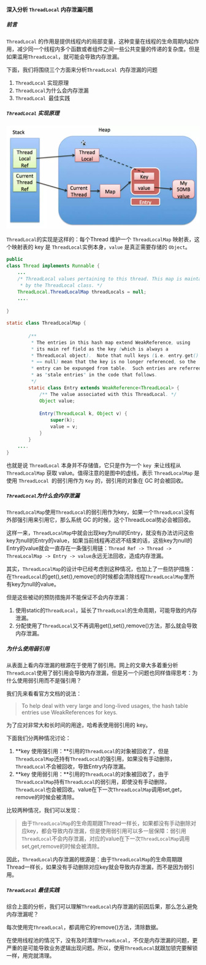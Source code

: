

#### 深入分析 `ThreadLocal` 内存泄漏问题

##### 前言

`ThreadLocal` 的作用是提供线程内的局部变量，这种变量在线程的生命周期内起作用，减少同一个线程内多个函数或者组件之间一些公共变量的传递的复杂度。但是如果滥用`ThreadLocal`，就可能会导致内存泄漏。

下面，我们将围绕三个方面来分析`ThreadLocal `内存泄漏的问题

1. `ThreadLocal` 实现原理
2. `ThreadLocal`为什么会内存泄漏
3. `ThreadLocal `最佳实践

##### `ThreadLocal` 实现原理

![img](assets/640)

`ThreadLocal`的实现是这样的：每个Thread 维护一个 `ThreadLocalMap` 映射表，这个映射表的 key 是 `ThreadLocal`实例本身，`value` 是真正需要存储的 `Object`。

~~~java
public
class Thread implements Runnable {
	...
    /* ThreadLocal values pertaining to this thread. This map is maintained
     * by the ThreadLocal class. */
    ThreadLocal.ThreadLocalMap threadLocals = null;
    ....

}
~~~

~~~java
static class ThreadLocalMap {

        /**
         * The entries in this hash map extend WeakReference, using
         * its main ref field as the key (which is always a
         * ThreadLocal object).  Note that null keys (i.e. entry.get()
         * == null) mean that the key is no longer referenced, so the
         * entry can be expunged from table.  Such entries are referred to
         * as "stale entries" in the code that follows.
         */
        static class Entry extends WeakReference<ThreadLocal> {
            /** The value associated with this ThreadLocal. */
            Object value;

            Entry(ThreadLocal k, Object v) {
                super(k);
                value = v;
            }
        }
    ....
}
~~~



也就是说 `ThreadLocal` 本身并不存储值，它只是作为一个 `key `来让线程从 `ThreadLocalMap` 获取 value。值得注意的是图中的虚线，表示 `ThreadLocalMap` 是使用 `ThreadLocal `的弱引用作为 `Key` 的，弱引用的对象在 GC 时会被回收。

##### `ThreadLocal`为什么会内存泄漏

`ThreadLocalMap`使用`ThreadLocal`的弱引用作为key，如果一个`ThreadLocal`没有外部强引用来引用它，那么系统 GC 的时候，这个ThreadLocal势必会被回收。

这样一来，`ThreadLocalMap`中就会出现key为null的Entry，就没有办法访问这些key为null的Entry的value，如果当前线程再迟迟不结束的话，这些key为null的Entry的value就会一直存在一条强引用链：`Thread Ref -> Thread -> ThreaLocalMap -> Entry -> value`永远无法回收，造成内存泄漏。

其实，`ThreadLocalMap`的设计中已经考虑到这种情况，也加上了一些防护措施：在`ThreadLocal`的get(),set(),remove()的时候都会清除线程`ThreadLocalMap`里所有key为null的value。

但是这些被动的预防措施并不能保证不会内存泄漏：

1. 使用static的`ThreadLocal`，延长了`ThreadLocal`的生命周期，可能导致的内存泄漏。
2. 分配使用了`ThreadLocal`又不再调用get(),set(),remove()方法，那么就会导致内存泄漏。

##### 为什么使用弱引用

从表面上看内存泄漏的根源在于使用了弱引用。网上的文章大多着重分析`ThreadLocal`使用了弱引用会导致内存泄漏，但是另一个问题也同样值得思考：为什么使用弱引用而不是强引用？

我们先来看看官方文档的说法：

> To help deal with very large and long-lived usages, the hash table entries use WeakReferences for keys.

为了应对非常大和长时间的用途，哈希表使用弱引用的 key。

下面我们分两种情况讨论：

1. **key 使用强引用：**引用的`ThreadLocal`的对象被回收了，但是`ThreadLocalMap`还持有`ThreadLocal`的强引用，如果没有手动删除，`ThreadLocal`不会被回收，导致Entry内存泄漏。
2. **key 使用弱引用：**引用的`ThreadLocal`的对象被回收了，由于`ThreadLocalMap`持有`ThreadLocal`的弱引用，即使没有手动删除，`ThreadLocal`也会被回收。value在下一次`ThreadLocalMap`调用set,get，remove的时候会被清除。

比较两种情况，我们可以发现：

> 由于`ThreadLocalMap`的生命周期跟Thread一样长，如果都没有手动删除对应key，都会导致内存泄漏，但是使用弱引用可以多一层保障：弱引用`ThreadLocal`不会内存泄漏，对应的value在下一次`ThreadLocalMap`调用set,get,remove的时候会被清除。

因此，`ThreadLocal`内存泄漏的根源是：由于`ThreadLocalMap`的生命周期跟Thread一样长，如果没有手动删除对应key就会导致内存泄漏，而不是因为弱引用。

##### `ThreadLocal` 最佳实践

综合上面的分析，我们可以理解`ThreadLocal`内存泄漏的前因后果，那么怎么避免内存泄漏呢？

每次使用完`ThreadLocal`，都调用它的remove()方法，清除数据。

在使用线程池的情况下，没有及时清理`ThreadLocal`，不仅是内存泄漏的问题，更严重的是可能导致业务逻辑出现问题。所以，使用`ThreadLocal`就跟加锁完要解锁一样，用完就清理。